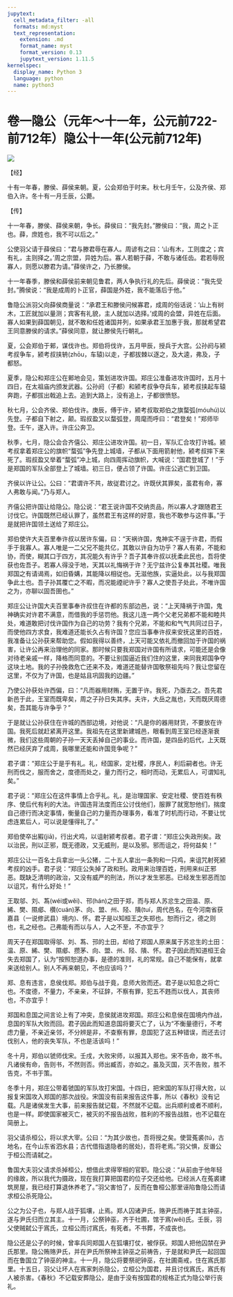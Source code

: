 ```yaml
---
jupytext:
  cell_metadata_filter: -all
  formats: md:myst
  text_representation:
    extension: .md
    format_name: myst
    format_version: 0.13
    jupytext_version: 1.11.5
kernelspec:
  display_name: Python 3
  language: python
  name: python3
---
```

# 卷一隐公（元年～十一年，公元前722-前712年）隐公十一年(公元前712年)

![](image/cover.jpg)

【经】

十有一年春，滕侯、薛侯来朝。夏，公会郑伯于时来。秋七月壬午，公及齐侯、郑伯入许。冬十有一月壬辰，公薨。

【传】

十一年春，滕侯、薛侯来朝，争长。薛侯曰：“我先封。”滕侯曰：“我，周之卜正也。薛，庶姓也，我不可以后之。”

公使羽父请于薛侯曰：“君与滕君辱在寡人。周谚有之曰：‘山有木，工则度之；宾有礼，主则择之。’周之宗盟，异姓为后。寡人若朝于薛，不敢与诸任齿。君若辱贶寡人，则愿以滕君为请。”薛侯许之，乃长滕侯。

十一年春季，滕侯和薛侯前来朝见鲁君，两人争执行礼的先后。薛侯说：“我先受封。”腾侯说：“我是成周的卜正官，薛国是外姓，我不能落后于他。”

鲁隐公派羽父向薛侯商量说：“承君王和滕侯问候寡君，成周的俗话说：‘山上有树木，工匠就加以量测；宾客有礼貌，主人就加以选择。’成周的会盟，异姓在后面。寡人如果到薛国朝见，就不敢和任姓诸国并列，如果承君王加惠于我，那就希望君王同意滕侯的请求。”薛侯同意，就让滕侯先行朝礼。

夏，公会郑伯于郲，谋伐许也。郑伯将伐许，五月甲辰，授兵于大宫。公孙阏与颍考叔争车，颍考叔挟辀(zhōu，车辕)以走，子都拔棘以逐之，及大逵，弗及，子都怒。

夏季，隐公和郑庄公在郲地会见，策划进攻许国。郑庄公准备进攻许国时，五月十四日，在太祖庙内颁发武器。公孙阏（子都）和颍考叔争夺兵车，颍考叔挟起车辕奔跑，子都拔出戟追上去。追到大路上，没有追上，子都很愤怒。

秋七月，公会齐侯、郑伯伐许。庚辰，傅于许，颍考叔取郑伯之旗蝥弧(móuhú)以先登。子都自下射之，颠。瑕叔盈又以蝥弧登，周麾而呼曰：“君登矣！”郑师毕登。壬午，遂入许。许庄公奔卫。

秋季，七月，隐公会合齐僖公、郑庄公进攻许国。初一日，军队汇合攻打许城。颍考叔拿着郑庄公的旗帜“蝥弧”争先登上城墙，子都从下面用箭射他，颍考叔摔下来死了。瑕叔盈又举着“蝥弧”冲上城，向四周挥动旗帜，大喊说：“国君登城了！”于是郑国的军队全部登上了城墙。初三日，便占领了许国。许庄公逃亡到卫国。

齐侯以许让公。公曰：“君谓许不共，故従君讨之。许既伏其罪矣，虽君有命，寡人弗敢与闻。”乃与郑人。

齐僖公把许国让给隐公。隐公说：“君王说许国不交纳贡品，所以寡人才跟随君王讨伐它。许国既然已经认罪了，虽然君王有这样的好意，我也不敢参与这件事。”于是就把许国领土送给了郑庄公。

郑伯使许大夫百里奉许叔以居许东偏，曰：“天祸许国，鬼神实不逞于许君，而假手于我寡人。寡人唯是一二父兄不能共亿，其敢以许自为功乎？寡人有弟，不能和协，而使，糊其口于四方，其况能久有许乎？吾子其奉许叔以抚柔此民也，吾将使获也佐吾子。若寡人得没于地，天其以礼悔祸于许？无宁兹许公复奉其社稷。唯我郑国之有请谒焉，如旧昏媾，其能降以相従也。无滋他族，实逼处此，以与我郑国争此土也。吾子孙其覆亡之不暇，而况能禋祀许乎？寡人之使吾子处此，不唯许国之为，亦聊以固吾圉也。”

郑庄公让许国大夫百里事奉许叔住在许都的东部边邑，说：“上天降祸于许国，鬼神确实对许君不满意，而借我的手惩罚他。我这儿连一两个父老兄弟都不能和睦共处，难道敢把讨伐许国作为自己的功劳？我有个兄弟，不能和和气气共同过日子，而使他四方求食，我难道还能长久占有许国？您应当事奉许叔来安抚这里的百姓，我准备让公孙获来帮助您。假如我得以善终，上天可能又依礼而撤回加于许国的祸害，让许公再来治理他的同家。那时候只要我郑国对许国有所请求，可能还是会像对待老亲戚一样，降格而同意的。不要让别国逼近我们住的这里，来同我郑国争夺这块土地。我的子孙挽救危亡还来不及，难道还能替许国敬祭祖先吗？我让您留在这里，不仅为了许国，也是姑且巩固我的边疆。”

乃使公孙获处许西偏，曰：“凡而器用财贿，无置于许。我死，乃亟去之。吾先君新邑于此，王室而既卑矣，周之子孙日失其序。夫许，大岳之胤也，天而既厌周德矣，吾其能与许争乎？”

于是就让公孙获住在许城的西部边境，对他说：“凡是你的器用财货，不要放在许国。我死后就赶紧离开这里。我祖先在这里新建城邑，眼看到周王室已经逐渐衰微，我们这些周朝的子孙一天天丢掉自己的事业。而许国，是四岳的后代，上天既然已经厌弃了成周，我哪里还能和许国竞争呢？”

君子谓：“郑庄公于是乎有礼。礼，经国家，定社稷，序民人，利后嗣者也。许无刑而伐之，服而舍之，度德而处之，量力而行之，相时而动，无累后人，可谓知礼矣。”

君子说：“郑庄公在这件事情上合乎礼。礼，是治理国家、安定社稷、使百姓有秩序、使后代有利的大法。许国违背法度而庄公讨伐他们，服罪了就宽恕他们，揣度自己德行而决定事情，衡量自己的力量而办理事务，看准了时机而行动，不要让忧虑连累后人，可以说是懂得礼了。”

郑伯使卒出豭(jiā)，行出犬鸡，以诅射颍考叔者。君子谓：“郑庄公失政刑矣。政以治民，刑以正邪，既无德政，又无威刑，是以及邪。邪而诅之，将何益矣！”

郑庄公让一百名士兵拿出一头公猪，二十五人拿出一条狗和一只鸡，来诅咒射死颍考叔的凶手。君子说：“郑庄公失掉了政和刑。政用来治理百姓，刑用来纠正邪恶。既缺乏清明的政治，又没有威严的刑法，所以才发生邪恶。已经发生邪恶而加以诅咒，有什么好处！”

王取邬、刘、蒍(wéi或wěi)、邗(hán)之田于郑，而与郑人苏忿生之田温、原、絺、樊、隰郕、欑(cuán)茅、向、盟、州、陉、隤(tuí，周代邑名，在今河南省获嘉县（一说修武县）境内)、怀。君子是以知桓王之失郑也。恕而行之，德之则也，礼之经也。己弗能有而以与人，人之不至，不亦宜乎？

周天子在郑国取得邬、刘、蒍、邘的土田，却给了郑国人原来属于苏忿生的土田：温、原、絺、樊、隰郕、攒茅、向、盟、州、陉、隤、怀。君子因此而知道桓王会失去郑国了，认为“按照恕道办事，是德的准则，礼的常规。自己不能保有，就拿来送给别人。别人不再来朝见，不也应该吗？”

郑、息有违言，息侯伐郑。郑伯与战于竟，息师大败而还。君子是以知息之将亡也。不度德，不量力，不亲亲，不征辞，不察有罪，犯五不韪而以伐人，其丧师也，不亦宜乎！

郑国和息国之间言论上有了冲突，息侯就进攻郑国。郑庄公和息侯在国境内作战，息国的军队大败而回。君子因此而知道息国将要灭亡了，认为“不衡量德行，不考虑力量，不亲近亲邻，不分辨是非，不查察有罪，息国犯了这五种错误，而还去讨伐别人，他的丧失军队，不也是活该吗！”

冬十月，郑伯以虢师伐宋。壬戌，大败宋师，以报其入郑也。宋不告命，故不书。凡诸侯有命，告则书，不然则否。师出臧否，亦如之。虽及灭国，灭不告败，胜不告克，不书于策。

冬季十月，郑庄公带着虢国的军队攻打宋国。十四日，把宋国的军队打得大败，以报复宋国攻入郑国的那次战役。宋国没有前来报告这件事，所以《春秋》没有记载。凡是诸侯发生大事，前来报告就记载，不然就不记载。出兵顺利或者不顺利，也是一样。即使国家被灭亡，被灭的不报告战败，胜利的不报告战胜，也不记载在简册上。

羽父请杀桓公，将以求大宰。公曰：“为其少故也，吾将授之矣。使营菟裘(tú，古地名，在今山东省泗水县；古代借指退隐者的居处)，吾将老焉。”羽父惧，反谮公于桓公而请弑之。

鲁国大夫羽父请求杀掉桓公，想借此求得宰相的官职。隐公说：“从前由于他年轻的缘故，所以我代为摄政，现在我打算把国君的位子交还给他。已经派人在菟裘建筑房屋，我已经打算退休养老了。”羽父害怕了，反而在鲁桓公那里诬陷鲁隐公而请求桓公杀死隐公。

公之为公子也，与郑人战于狐壤，止焉。郑人囚诸尹氏，赂尹氏而祷于其主钟巫，遂与尹氏归而立其主。十一月，公祭钟巫，齐于社圃，馆于寪(wěi)氏。壬辰，羽父使贼弑公于寪氏，立桓公而讨寪氏，有死者。不书葬，不成丧也。

隐公还是公子的时候，曾率兵同郑国人在狐壤打仗，被俘获。郑国人把他囚禁在尹氏那里。隐公贿赂尹氏，并在尹氏所祭神主钟巫之前祷告，于是就和尹氏一起回国而在鲁国立了钟巫的神主。十一月，隐公将要祭祀钟巫，在社圃斋戒，住在寪氏那里。十五日，羽父让坏人在寪家刺杀隐公，立桓公为国君，并且讨伐寪氏，寪氏有人被杀害。《春秋》不记载安葬隐公，是由于没有按国君的规格正式为隐公举行丧礼。



